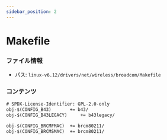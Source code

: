 ```yaml
---
sidebar_position: 2
---
```

# Makefile

### ファイル情報

- パス: `linux-v6.12/drivers/net/wireless/broadcom/Makefile`

### コンテンツ

```txt
# SPDX-License-Identifier: GPL-2.0-only
obj-$(CONFIG_B43)		+= b43/
obj-$(CONFIG_B43LEGACY)		+= b43legacy/

obj-$(CONFIG_BRCMFMAC)	+= brcm80211/
obj-$(CONFIG_BRCMSMAC)	+= brcm80211/

```
